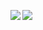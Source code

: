 <img align="left" src="https://github-readme-stats.vercel.app/api?username=YaBoiJD&theme=graywhite&bg_color=0,ccebc5,a8ddb5,7bccc4&count_private=true&show_icons=true&line_height=21&hide_border=true"/><img align="left" src="https://github-readme-stats.vercel.app/api/top-langs/?username=YaBoiJD&theme=graywhite&bg_color=0,7bccc4,4eb3d3&layout=compact&card_width=250&hide_border=true"/>
